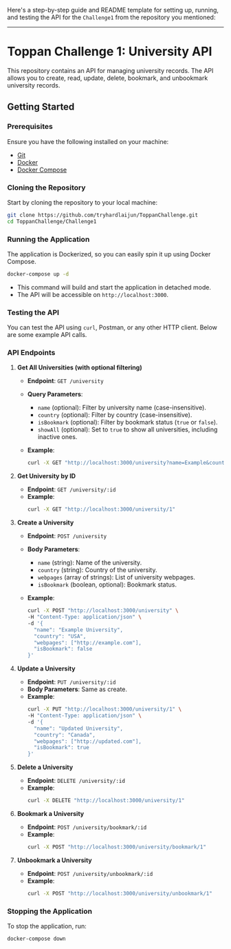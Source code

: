 Here's a step-by-step guide and README template for setting up, running, and testing the API for the `Challenge1` from the repository you mentioned:

---

# Toppan Challenge 1: University API

This repository contains an API for managing university records. The API allows you to create, read, update, delete, bookmark, and unbookmark university records.

## Getting Started

### Prerequisites

Ensure you have the following installed on your machine:

- [Git](https://git-scm.com/)
- [Docker](https://www.docker.com/get-started)
- [Docker Compose](https://docs.docker.com/compose/install/)

### Cloning the Repository

Start by cloning the repository to your local machine:

```bash
git clone https://github.com/tryhardlaijun/ToppanChallenge.git
cd ToppanChallenge/Challenge1
```

### Running the Application

The application is Dockerized, so you can easily spin it up using Docker Compose.

```bash
docker-compose up -d
```

- This command will build and start the application in detached mode.
- The API will be accessible on `http://localhost:3000`.

### Testing the API

You can test the API using `curl`, Postman, or any other HTTP client. Below are some example API calls.

### API Endpoints

1. **Get All Universities (with optional filtering)**

   - **Endpoint**: `GET /university`
   - **Query Parameters**:
     - `name` (optional): Filter by university name (case-insensitive).
     - `country` (optional): Filter by country (case-insensitive).
     - `isBookmark` (optional): Filter by bookmark status (`true` or `false`).
     - `showAll` (optional): Set to `true` to show all universities, including inactive ones.

   - **Example**:
     ```bash
     curl -X GET "http://localhost:3000/university?name=Example&country=USA&isBookmark=true"
     ```

2. **Get University by ID**

   - **Endpoint**: `GET /university/:id`
   - **Example**:
     ```bash
     curl -X GET "http://localhost:3000/university/1"
     ```

3. **Create a University**

   - **Endpoint**: `POST /university`
   - **Body Parameters**:
     - `name` (string): Name of the university.
     - `country` (string): Country of the university.
     - `webpages` (array of strings): List of university webpages.
     - `isBookmark` (boolean, optional): Bookmark status.

   - **Example**:
     ```bash
     curl -X POST "http://localhost:3000/university" \
     -H "Content-Type: application/json" \
     -d '{
       "name": "Example University",
       "country": "USA",
       "webpages": ["http://example.com"],
       "isBookmark": false
     }'
     ```

4. **Update a University**

   - **Endpoint**: `PUT /university/:id`
   - **Body Parameters**: Same as create.
   - **Example**:
     ```bash
     curl -X PUT "http://localhost:3000/university/1" \
     -H "Content-Type: application/json" \
     -d '{
       "name": "Updated University",
       "country": "Canada",
       "webpages": ["http://updated.com"],
       "isBookmark": true
     }'
     ```

5. **Delete a University**

   - **Endpoint**: `DELETE /university/:id`
   - **Example**:
     ```bash
     curl -X DELETE "http://localhost:3000/university/1"
     ```

6. **Bookmark a University**

   - **Endpoint**: `POST /university/bookmark/:id`
   - **Example**:
     ```bash
     curl -X POST "http://localhost:3000/university/bookmark/1"
     ```

7. **Unbookmark a University**

   - **Endpoint**: `POST /university/unbookmark/:id`
   - **Example**:
     ```bash
     curl -X POST "http://localhost:3000/university/unbookmark/1"
     ```

### Stopping the Application

To stop the application, run:

```bash
docker-compose down
```
